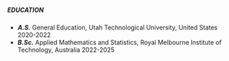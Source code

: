 
##### EDUCATION
+ __*A.S.*__ General Education, Utah Technological University, United States 2020-2022
+ __*B.Sc.*__ Applied Mathematics and Statistics, Royal Melbourne Institute of Technology, Australia 2022-2025
